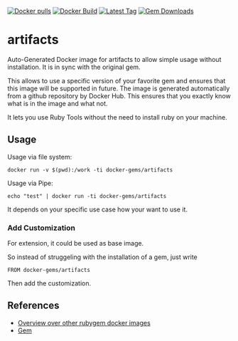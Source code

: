 [![Docker pulls](https://img.shields.io/docker/pulls/rubygem/artifacts.svg)](https://hub.docker.com/r/rubygem/artifacts/)
[![Docker Build](https://img.shields.io/docker/automated/rubygem/artifacts.svg)](https://hub.docker.com/r/rubygem/artifacts/)
[![Latest Tag](https://img.shields.io/github/tag/docker-rubygem/artifacts.svg)](https://hub.docker.com/r/rubygem/artifacts/)
[![Gem Downloads](https://img.shields.io/gem/dt/artifacts.svg)](https://rubygems.org/gems/artifacts/)
# artifacts

Auto-Generated Docker image for artifacts to allow simple usage without installation.
It is in sync with the original gem.

This allows to use a specific version of your favorite gem and ensures that this image will be supported in future.
The image is generated automatically from a github repository by Docker Hub.
This ensures that you exactly know what is in the image and what not.

It lets you use Ruby Tools without the need to install ruby on your machine.

## Usage

Usage via file system:

`docker run -v $(pwd):/work -ti docker-gems/artifacts`

Usage via Pipe:

`echo "test" | docker run -ti docker-gems/artifacts`

It depends on your specific use case how your want to use it.

### Add Customization

For extension, it could be used as base image.

So instead of struggeling with the installation of a gem, just write

`FROM docker-gems/artifacts`

Then add the customization.

## References

 - [Overview over other rubygem docker images](https://github.com/thinkbot/docker-rubygem)
 - [Gem](https://rubygems.org/gems/artifacts/)
